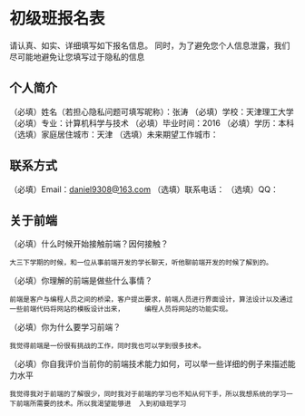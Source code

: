 # 初级班报名表

请认真、如实、详细填写如下报名信息。
同时，为了避免您个人信息泄露，我们尽可能地避免让您填写过于隐私的信息

## 个人简介

（必填）姓名（若担心隐私问题可填写昵称）：张涛
（必填）学校：天津理工大学
（必填）专业：计算机科学与技术
（必填）毕业时间：2016
（必填）学历：本科
（选填）家庭居住城市：天津
（选填）未来期望工作城市：

## 联系方式

（必填）Email：daniel9308@163.com
（选填）联系电话：
（选填）QQ：

## 关于前端

（必填）什么时候开始接触前端？因何接触？

    大三下学期的时候，和一位从事前端开发的学长聊天，听他聊前端开发的时候了解到的。

（必填）你理解的前端是做些什么事情？

    前端是客户与编程人员之间的桥梁，客户提出要求，前端人员进行界面设计，算法设计以及通过一些前端代码将网站的模板设计出来，     编程人员将网站的功能实现。

（必填）你为什么要学习前端？

    我觉得前端是一份很有挑战的工作，同时我也可以学到很多技术。

（必填）你自我评价当前你的前端技术能力如何，可以举一些详细的例子来描述能力水平
    
    我觉得我对于前端的了解很少，同时我对于前端的学习也不知从何下手，所以我想系统的学习一下前端所需要的技术。所以我渴望能够进  入到初级班学习
